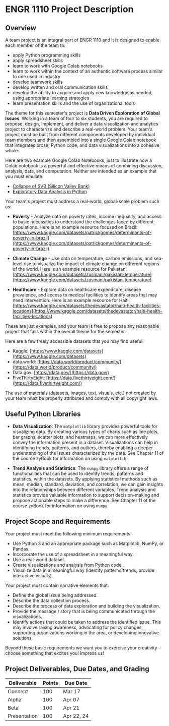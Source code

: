 
# ENGR 1110 Project Description

## Overview

A team project is an integral part of ENGR 1110 and it is designed to enable
each member of the team to:

- apply Python programming skills
- apply spreadsheet skills
- learn to work with Google Colab notebooks
- learn to work within the context of an authentic software process similar to
  one used in industry
- develop teamwork skills
- develop written and oral communication skills
- develop the ability to acquire and apply new knowledge as needed, using
  appropriate learning strategies
- learn presentation skills and the use of organizational tools

The theme for this semester's project is **Data Driven Exploration of Global
Issues**. Working in a team of four to six students, you are required to
propose, design, implement, and deliver a data visualization and analytics
project to characterize and describe a real-world problem. Your team's project
must be built from different components developed by individual team members
and then assembled into a single Google Colab notebook that integrates prose,
Python code, and data visualizations into a cohesive whole. 

Here are two example Google Colab Notebooks, just to illustrate how a Colab
notebook is a powerful and effective means of combining discussion, analysis,
data, and computation. Neither are intended as an example that you must
emulate.

- [Collapse of SVB (Silicon Valley Bank)](https://colab.research.google.com/drive/15uxrAeCCL327kWH9N0X-ogKwf2zErjP5)
- [Exploratory Data Analysis in Python](https://colab.research.google.com/github/Tanu-N-Prabhu/Python/blob/master/Exploratory_data_Analysis.ipynb) 


Your team's project must address a real-world, global-scale problem such as:

- **Poverty** - Analyze data on poverty rates, income inequality, and access to
  basic necessities to understand the challenges faced by different populations.
  Here is an example resource focused on Brazil: 
  [https://www.kaggle.com/datasets/patrickgomes/determinants-of-poverty-in-brazil](https://www.kaggle.com/datasets/patrickgomes/determinants-of-poverty-in-brazil)

- **Climate Change** - Use data on temperature, carbon emissions, and sea-level
  rise to visualize the impact of climate change on different regions of the
  world. Here is an example resource for Pakistan:
  [https://www.kaggle.com/datasets/zusmani/pakistan-temperature](https://www.kaggle.com/datasets/zusmani/pakistan-temperature)

- **Healthcare** - Explore data on healthcare expenditure, disease prevalence,
  and access to medical facilities to identify areas that may need intervention.
  Here is an example resource for Haiti:
  [https://www.kaggle.com/datasets/thedevastator/haiti-health-facilities-locations](https://www.kaggle.com/datasets/thedevastator/haiti-health-facilities-locations)

These are just examples, and your team is free to propose any reasonable
project that falls within the overall theme for the semester.

Here are a few freely accessible datasets that you may find useful.

- Kaggle: [https://www.kaggle.com/datasets](https://www.kaggle.com/datasets)
- data.world: [https://data.world/product/community/](https://data.world/product/community/)
- Data.gov: [https://data.gov/](https://data.gov/)
- FiveThirtyEight: [https://data.fivethirtyeight.com/](https://data.fivethirtyeight.com/)

The use of materials (datasets, images, text, visuals, etc.) not created by your
team must be properly attributed and comply with all copyright laws.


## Useful Python Libraries

- **Data Visualization**: The `matplotlib` library provides powerful tools for
  visualizing data. By creating various types of charts such as line plots, bar
  graphs, scatter plots, and heatmaps, we can more effectively convey the
  information present in a dataset. Visualizations can help in identifying
  trends, patterns, and outliers, thereby enabling a deeper understanding of the
  issues characterized by the data. See Chapter 11 of the course zyBook for
  information on using `matplotlib`.

- **Trend Analysis and Statistics**: The `numpy` library offers a range of
  functionalities that can be used to identify trends, patterns and statistics,
  within the datasets.  By applying statistical methods such as mean, median,
  standard, deviation, and correlation, we can gain insights into the
  relationships between different variables.  Trend analysis and statistics
  provide valuable information to support decision-making and propose actionable
  steps to make a difference. See Chapter 11 of the course zyBook for
  information on using `numpy`.


## Project Scope and Requirements

Your project must meet the following minimum requirements:

- Use Python 3 and an appropriate package such as Matplotlib, NumPy, or Pandas.
- Incorporate the use of a spreadsheet in a meaningful way.
- Use a real-world dataset.
- Create visualizations and analysis from Python code.
- Visualize data in a meaningful way (identify patterns/trends, provide
  interactive visuals).

Your project must contain narrative elements that:

- Define the global issue being addressed.
- Describe the data collection process.
- Describe the process of data exploration and building the visualization.
- Provide the message / story that is being communicated through the
  visualizations.
- Identify actions that could be taken to address the identified issue. This may
  involve raising awareness, advocating for policy changes, supporting
  organizations working in the area, or developing innovative solutions.

Beyond these basic requirements we want you to exercise your creativity - choose
something that excites you! Impress us! 


## Project Deliverables, Due Dates, and Grading

Deliverable | Points | Due Date   
----------- | ------ | --------   
Concept      | 100    | Mar 17   
Alpha        | 100    | Apr 07  
Beta         | 100    | Apr 21  
Presentation | 100    | Apr 22, 24  




[Original Author]: <> (Karen Nix)

[Editor and Subsequent Author]: <> (Dean Hendrix)


